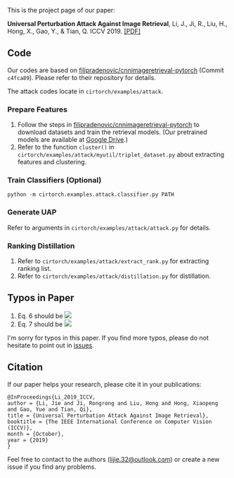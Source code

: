 This is the project page of our paper:

**Universal Perturbation Attack Against Image Retrieval**,
Li, J., Ji, R., Liu, H., Hong, X., Gao, Y., & Tian, Q.
ICCV 2019.
[[PDF]](http://openaccess.thecvf.com/content_ICCV_2019/papers/Li_Universal_Perturbation_Attack_Against_Image_Retrieval_ICCV_2019_paper.pdf)

## Code

Our codes are based on [filipradenovic/cnnimageretrieval-pytorch](https://github.com/filipradenovic/cnnimageretrieval-pytorch) (Commit `c4fca89`).
Please refer to their repository for details.

The attack codes locate in `cirtorch/examples/attack`.

### Prepare Features

1. Follow the steps in [filipradenovic/cnnimageretrieval-pytorch](https://github.com/filipradenovic/cnnimageretrieval-pytorch) to download datasets and train the retrieval models. (Our pretrained models are available at [Google Drive](https://drive.google.com/file/d/1iItJHZb2NHh-EyF-A0358a3VmlKg0OMo/view).)
2. Refer to the function `cluster()` in `cirtorch/examples/attack/myutil/triplet_dataset.py` about extracting features and clustering.

### Train Classifiers (Optional)

```
python -m cirtorch.examples.attack.classifier.py PATH
```

### Generate UAP

Refer to arguments in `cirtorch/examples/attack/attack.py` for details.

### Ranking Distillation

1. Refer to `cirtorch/examples/attack/extract_rank.py` for extracting ranking list.
2. Refer to `cirtorch/examples/attack/distillation.py` for distillation.

## Typos in Paper

1. Eq. 6 should be ![](http://latex.codecogs.com/gif.latex?\frac{\partial%20d(f,f_j)}{\partial\delta}-\frac{\partial%20d(f,f_k)}{\partial\delta})
2. Eq. 7 should be ![](http://latex.codecogs.com/gif.latex?m<n)

I'm sorry for typos in this paper. If you find more typos, please do not hesitate to point out in [issues](https://github.com/theFool32/UAP_retrieval/issues).

## Citation

If our paper helps your research, please cite it in your publications:

```
@InProceedings{Li_2019_ICCV,
author = {Li, Jie and Ji, Rongrong and Liu, Hong and Hong, Xiaopeng and Gao, Yue and Tian, Qi},
title = {Universal Perturbation Attack Against Image Retrieval},
booktitle = {The IEEE International Conference on Computer Vision (ICCV)},
month = {October},
year = {2019}
}
```

Feel free to contact to the authors (lijie.32@outlook.com) or create a new issue if you find any problems.
